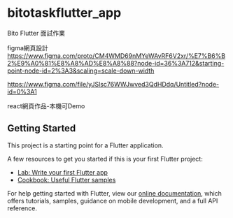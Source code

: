 # bitotaskflutter_app

Bito Flutter 面試作業
  
figma網頁設計  
https://www.figma.com/proto/CM4WMD69nMYeWAvRF6V2xr/%E7%B6%B2%E9%A0%81%E8%A8%AD%E8%A8%88?node-id=36%3A712&starting-point-node-id=2%3A3&scaling=scale-down-width

https://www.figma.com/file/yJSlsc76WWJwved3QdHDdq/Untitled?node-id=0%3A1  
  
react網頁作品-本機可Demo
  
  

## Getting Started

This project is a starting point for a Flutter application.

A few resources to get you started if this is your first Flutter project:

- [Lab: Write your first Flutter app](https://flutter.dev/docs/get-started/codelab)
- [Cookbook: Useful Flutter samples](https://flutter.dev/docs/cookbook)

For help getting started with Flutter, view our
[online documentation](https://flutter.dev/docs), which offers tutorials,
samples, guidance on mobile development, and a full API reference.
